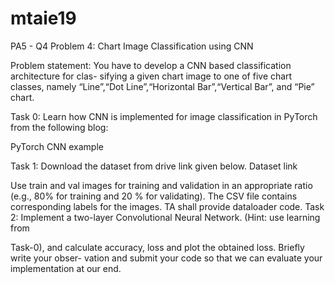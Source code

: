 # mtaie19
PA5 - Q4 
Problem 4: Chart Image Classification using CNN 

Problem statement: You have to develop a CNN based classification architecture for clas-
sifying a given chart image to one of five chart classes, namely “Line”,“Dot Line”,“Horizontal Bar”,“Vertical Bar”, and “Pie” chart.

Task 0: Learn how CNN is implemented for image classification in PyTorch from the following blog:

PyTorch CNN example

Task 1: Download the dataset from drive link given below.
Dataset link

Use train and val images for training and validation in an appropriate ratio (e.g., 80%
for training and 20 % for validating). The CSV file contains corresponding labels for the
images. TA shall provide dataloader code.
Task 2: Implement a two-layer Convolutional Neural Network. (Hint: use learning from

Task-0), and calculate accuracy, loss and plot the obtained loss. Briefly write your obser-
vation and submit your code so that we can evaluate your implementation at our end.

